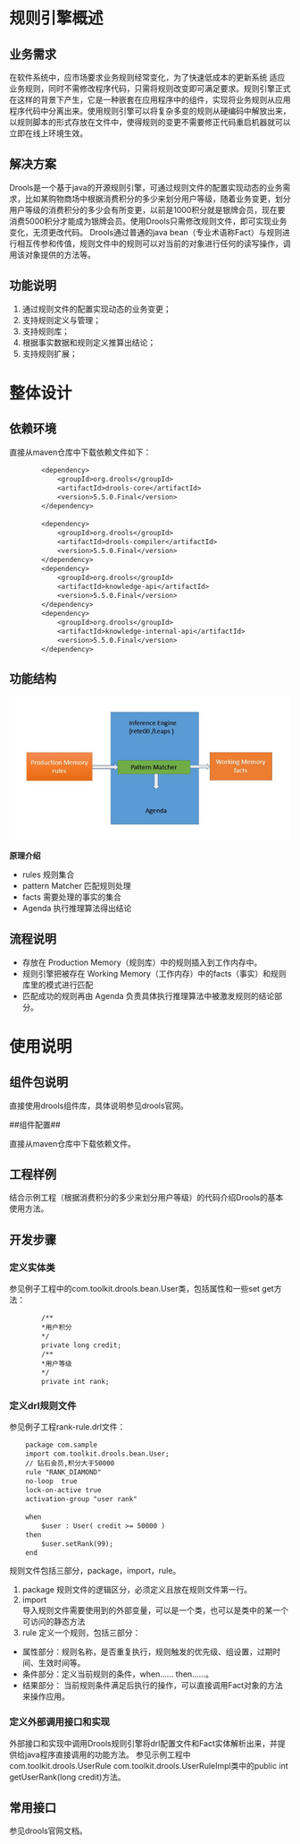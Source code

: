 # 规则引擎概述 #

## 业务需求 ##

在软件系统中，应市场要求业务规则经常变化，为了快速低成本的更新系统
适应业务规则，同时不需修改程序代码，只需将规则改变即可满足要求。规则引擎正式在这样的背景下产生，它是一种嵌套在应用程序中的组件，实现将业务规则从应用程序代码中分离出来。使用规则引擎可以将复杂多变的规则从硬编码中解放出来，以规则脚本的形式存放在文件中，使得规则的变更不需要修正代码重启机器就可以立即在线上环境生效。

## 解决方案 ##

Drools是一个基于java的开源规则引擎，可通过规则文件的配置实现动态的业务需求，比如某购物商场中根据消费积分的多少来划分用户等级，随着业务变更，划分用户等级的消费积分的多少会有所变更，以前是1000积分就是银牌会员，现在要消费5000积分才能成为银牌会员。使用Drools只需修改规则文件，即可实现业务变化，无须更改代码。
Drools通过普通的java bean（专业术语称Fact）与规则进行相互传参和传值，规则文件中的规则可以对当前的对象进行任何的读写操作，调用该对象提供的方法等。

## 功能说明 ##

1.	通过规则文件的配置实现动态的业务变更；
2.	支持规则定义与管理；
3.	支持规则库；
4.	根据事实数据和规则定义推算出结论；
6.	支持规则扩展；

# 整体设计 #

## 依赖环境 ##

直接从maven仓库中下载依赖文件如下：
```
		<dependency>
			<groupId>org.drools</groupId>
			<artifactId>drools-core</artifactId>
			<version>5.5.0.Final</version>
		</dependency>

		<dependency>
			<groupId>org.drools</groupId>
			<artifactId>drools-compiler</artifactId>
			<version>5.5.0.Final</version>
		</dependency>
		<dependency>
			<groupId>org.drools</groupId>
			<artifactId>knowledge-api</artifactId>
			<version>5.5.0.Final</version>
		</dependency>
		<dependency>
			<groupId>org.drools</groupId>
			<artifactId>knowledge-internal-api</artifactId>
			<version>5.5.0.Final</version>
		</dependency>
```

## 功能结构 ##

![](./images/drools.jpg)

**原理介绍**

- rules 规则集合
- pattern Matcher 匹配规则处理
- facts 需要处理的事实的集合
- Agenda 执行推理算法得出结论

## 流程说明 ##

- 存放在 Production Memory（规则库）中的规则插入到工作内存中。
- 规则引擎把被存在 Working Memory（工作内存）中的facts（事实）和规则库里的模式进行匹配
- 匹配成功的规则再由 Agenda 负责具体执行推理算法中被激发规则的结论部分。

# 使用说明 #

## 组件包说明 ##

直接使用drools组件库，具体说明参见drools官网。

##组件配置##

直接从maven仓库中下载依赖文件。

## 工程样例 ##

结合示例工程（根据消费积分的多少来划分用户等级）的代码介绍Drools的基本使用方法。

## 开发步骤 ##

### 定义实体类 ###

参见例子工程中的com.toolkit.drools.bean.User类，包括属性和一些set get方法：
```
		/** 
		*用户积分
	 	*/
		private long credit;
		/**
		*用户等级
	 	*/
		private int rank;
```

### 定义drl规则文件 ###

参见例子工程rank-rule.drl文件：
```
	package com.sample
	import com.toolkit.drools.bean.User;
	// 钻石会员,积分大于50000
	rule "RANK_DIAMOND"
	no-loop  true
	lock-on-active true
	activation-group "user rank"
	
    when
        $user : User( credit >= 50000 ) 
    then
		$user.setRank(99);	
	end
```

规则文件包括三部分，package，import，rule。

1. package 
规则文件的逻辑区分，必须定义且放在规则文件第一行。
2. import  
导入规则文件需要使用到的外部变量，可以是一个类，也可以是类中的某一个可访问的静态方法 	
3. rule
定义一个规则，包括三部分：  
 - 属性部分：规则名称，是否重复执行，规则触发的优先级、组设置，过期时间、生效时间等。
 - 条件部分：定义当前规则的条件，when...... then......。
 - 结果部分： 当前规则条件满足后执行的操作，可以直接调用Fact对象的方法来操作应用。
 
### 定义外部调用接口和实现 ###

外部接口和实现中调用Drools规则引擎将drl配置文件和Fact实体解析出来，并提供给java程序直接调用的功能方法。
参见示例工程中
com.toolkit.drools.UserRule
com.toolkit.drools.UserRuleImpl类中的public int getUserRank(long credit)方法。

## 常用接口 ##

参见drools官网文档。

  
